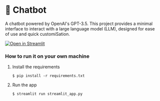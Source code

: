 # 💬 Chatbot

A chatbot powered by OpenAI's GPT-3.5. This project provides a minimal interface to interact with a large language model (LLM), designed for ease of use and quick customiSation.

[![Open in Streamlit](https://static.streamlit.io/badges/streamlit_badge_black_white.svg)](https://chatbot-template.streamlit.app/)

### How to run it on your own machine

1. Install the requirements

   ```
   $ pip install -r requirements.txt
   ```

2. Run the app

   ```
   $ streamlit run streamlit_app.py
   ```
